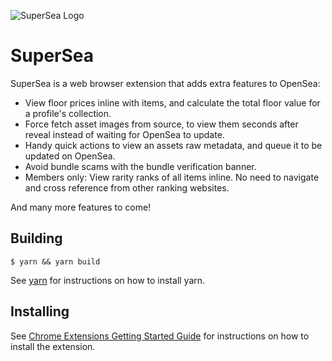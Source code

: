  ![SuperSea Logo](https://raw.githubusercontent.com/minmax-gg/supersea/master/src/assets/logo.png?token=AAFICHZZOR5FWXYYANOIW4DBJMZCI) 
# SuperSea

SuperSea is a web browser extension that adds extra features to OpenSea: 

* View floor prices inline with items, and calculate the total floor value for a profile's collection.
* Force fetch asset images  from source, to view them seconds after reveal instead of waiting for OpenSea to update.
* Handy quick actions to view an assets raw metadata, and queue it to be updated on OpenSea. 
* Avoid bundle scams with the bundle verification banner. 
* Members only: View rarity ranks of all items inline. No need to navigate and cross reference from other ranking websites. 

And many more features to come! 

## Building
```
$ yarn && yarn build
```
See [yarn](https://yarnpkg.com/en/docs/install) for instructions on how to install yarn.

## Installing
See [Chrome Extensions Getting Started Guide](https://developer.chrome.com/docs/extensions/mv3/getstarted/#manifest) for instructions on how to install the extension.

